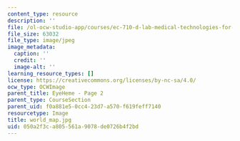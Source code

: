```yaml
---
content_type: resource
description: ''
file: /ol-ocw-studio-app/courses/ec-710-d-lab-medical-technologies-for-the-developing-world-spring-2010/050a2f3ca805561a9078de0726b4f2bd_world_map.jpg
file_size: 63032
file_type: image/jpeg
image_metadata:
  caption: ''
  credit: ''
  image-alt: ''
learning_resource_types: []
license: https://creativecommons.org/licenses/by-nc-sa/4.0/
ocw_type: OCWImage
parent_title: EyeHeme - Page 2
parent_type: CourseSection
parent_uid: f0a881e5-0cc4-23d7-a570-f619feff7140
resourcetype: Image
title: world_map.jpg
uid: 050a2f3c-a805-561a-9078-de0726b4f2bd
---
```

